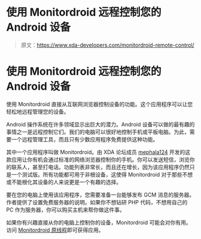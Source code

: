 # 使用 Monitordroid 远程控制您的 Android 设备

> 原文：<https://www.xda-developers.com/monitordroid-remote-control/>

# 使用 Monitordroid 远程控制您的 Android 设备

使用 Monitordroid 直接从互联网浏览器控制设备的功能。这个应用程序可以让您轻松地远程管理您的设备。

Android 操作系统在许多领域显示出巨大的潜力。Android 设备可以做的最有趣的事情之一是远程控制它们。我们的电脑可以很好地控制手机或平板电脑。为此，需要一个远程管理工具，而且只有少数应用程序免费提供这种功能。

其中一个应用程序叫做 Monitordroid。由 XDA 论坛成员 [mephala124](http://forum.xda-developers.com/member.php?u=5990482) 开发的这款应用让你有机会通过标准的网络浏览器控制你的手机。你可以发送短信，浏览你的联系人，甚至打电话。功能列表非常长，而且还在增长，因为该应用程序仍然只是一个测试版。所有功能都可用于非根设备，这使得 Monitordroid 对于那些不想或不能根化其设备的人来说更是一个有趣的选择。

要在您的电脑上使用该应用程序，您需要准备一台能够发布 GCM 消息的服务器。作者提供了设置免费服务器的说明。如果你不想钻研 PHP 代码，不想用自己的 PC 作为服务器，你可以购买主机来帮你做这件事。

如果你有兴趣直接从你的电脑上控制你的设备，Monitordroid 可能会对你有用。访问 [Monitordroid 原线程](http://forum.xda-developers.com/android/apps-games/app-monitordroid-remote-administration-t2849817)即可获得应用。